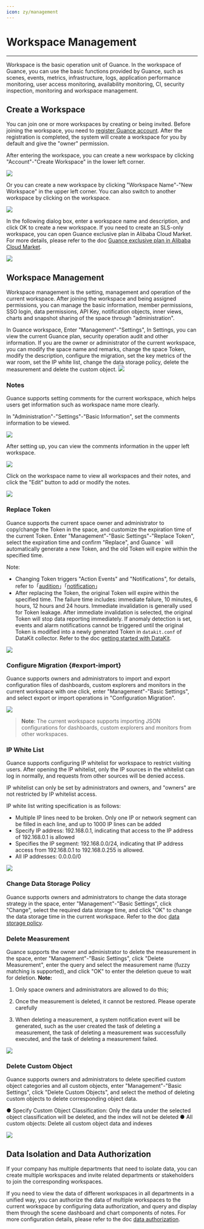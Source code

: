 ```yaml
---
icon: zy/management
---
```

# Workspace Management
---

Workspace is the basic operation unit of Guance. In the workspace of Guance, you can use the basic functions provided by Guance, such as scenes, events, metrics, infrastructure, logs, application performance monitoring, user access monitoring, availability monitoring, CI, security inspection, monitoring and workspace management.

## Create a Workspace

You can join one or more workspaces by creating or being invited. Before joining the workspace, you need to [register Guance account](https://auth.guance.com/businessRegister). After the registration is completed, the system will create a workspace for you by default and give the "owner" permission.

After entering the workspace, you can create a new workspace by clicking "Account"-"Create Workspace" in the lower left corner.

![](img/3.space_management_3.png)

Or you can create a new workspace by clicking "Workspace Name"-"New Workspace" in the upper left corner. You can also switch to another workspace by clicking on the workspace.

![](img/3.space_management_1.png)



In the following dialog box, enter a workspace name and description, and click OK to create a new workspace. If you need to create an SLS-only workspace, you can open Guance exclusive plan in Alibaba Cloud Market. For more details, please refer to the doc [Guance exclusive plan in Alibaba Cloud Market](../billing/commercial-aliyun-sls.md).

![](img/3.space_management_4.png)

## Workspace Management

Workspace management is the setting, management and operation of the current workspace. After joining the workspace and being assigned permissions, you can manage the basic information, member permissions, SSO login, data permissions, API Key, notification objects, inner views, charts and snapshot sharing of the space through "administration".

In Guance workspace, Enter "Management"-"Settings", In Settings, you can view the current Guance plan, security operation audit and other information. If you are the owner or administrator of the current workspace, you can modify the space name and remarks, change the space Token, modify the description, configure the migration, set the key metrics of the war room, set the IP white list, change the data storage policy, delete the measurement and delete the custom object.
![](img/3.space_management_6.png)

### Notes

Guance supports setting comments for the current workspace, which helps users get information such as workspace name more clearly.

In "Administration"-"Settings"-"Basic Information", set the comments information to be viewed.

![](img/3.space_management_7.1.png)

After setting up, you can view the comments information in the upper left workspace.

![](img/3.space_management_7.png)

Click on the workspace name to view all workspaces and their notes, and click the "Edit" button to add or modify the notes.

![](img/3.space_management_7.2.png)

### Replace Token

Guance supports the current space owner and administrator to copy/change the Token in the space, and customize the expiration time of the current Token. Enter "Management"-"Basic Settings"-"Replace Token", select the expiration time and confirm "Replace", and Guance  ` will automatically generate a new Token, and the old Token will expire within the specified time.

Note:

- Changing Token triggers "Action Events" and "Notifications", for details, refer to「[audition](../management/operation-audit.md)」「[notification](../management/system-notification.md)」
- After replacing the Token, the original Token will expire within the specified time. The failure time includes: immediate failure, 10 minutes, 6 hours, 12 hours and 24 hours. Immediate invalidation is generally used for Token leakage. After immediate invalidation is selected, the original Token will stop data reporting immediately. If anomaly detection is set, events and alarm notifications cannot be triggered until the original Token is modified into a newly generated Token in `datakit.conf` of DataKit collector. Refer to the doc [getting started with DataKit](../datakit/datakit-conf.md).

![](/Users/wendy/dataflux-doc/docs/zh/management/img/datakit.png)

### Configure Migration {#export-import}

Guance supports owners and administrators to import and export configuration files of dashboards, custom explorers and monitors in the current workspace with one click, enter "Management"-"Basic Settings", and select export or import operations in "Configuration Migration".

![](/Users/wendy/dataflux-doc/docs/zh/management/img/1-space-management-2.png)

> **Note**: The current workspace supports importing JSON configurations for dashboards, custom explorers and monitors from other workspaces.

### IP White List

Guance supports configuring IP whitelist for workspace to restrict visiting users. After opening the IP whitelist, only the IP sources in the whitelist can log in normally, and requests from other sources will be denied access.

IP whitelist can only be set by administrators and owners, and "owners" are not restricted by IP whitelist access.

IP white list writing specification is as follows:

- Multiple IP lines need to be broken. Only one IP or network segment can be filled in each line, and up to 1000 IP lines can be added
- Specify IP address: 192.168.0.1, indicating that access to the IP address of 192.168.0.1 is allowed
- Specifies the IP segment: 192.168.0.0/24, indicating that IP address access from 192.168.0.1 to 192.168.0.255 is allowed.
- All IP addresses: 0.0.0.0/0

![](/Users/wendy/dataflux-doc/docs/zh/management/img/6.space_ip_1.png)

### Change Data Storage Policy

Guance supports owners and administrators to change the data storage strategy in the space, enter "Management"-"Basic Settings", click "Change", select the required data storage time, and click "OK" to change the data storage time in the current workspace. Refer to the doc [data storage policy](../billing/billing-method/data-storage.md).

### Delete Measurement

Guance supports the owner and administrator to delete the measurement in the space, enter "Management"-"Basic Settings", click "Delete Measurement", enter the query and select the measurement name (fuzzy matching is supported), and click "OK" to enter the deletion queue to wait for deletion.
**Note:**

1. Only space owners and administrators are allowed to do this;

1. Once the measurement is deleted, it cannot be restored. Please operate carefully

1. When deleting a measurement, a system notification event will be generated, such as the user created the task of deleting a measurement, the task of deleting a measurement was successfully executed, and the task of deleting a measurement failed.

  

![](/Users/wendy/dataflux-doc/docs/zh/management/img/11.metric_1.png)

### Delete Custom Object

Guance supports owners and administrators to delete specified custom object categories and all custom objects, enter "Management"-"Basic Settings", click "Delete Custom Objects", and select the method of deleting custom objects to delete corresponding object data.

● Specify Custom Object Classification: Only the data under the selected object classification will be deleted, and the index will not be deleted
● All custom objects: Delete all custom object data and indexes

![](/Users/wendy/dataflux-doc/docs/zh/management/img/7.custom_cloud_3.png)



## Data Isolation and Data Authorization

If your company has multiple departments that need to isolate data, you can create multiple workspaces and invite related departments or stakeholders to join the corresponding workspaces.

If you need to view the data of different workspaces in all departments in a unified way, you can authorize the data of multiple workspaces to the current workspace by configuring data authorization, and query and display them through the scene dashboard and chart components of notes. For more configuration details, please refer to the doc [data authorization](https://preprod-docs.cloudcare.cn/management/data-authorization/).
